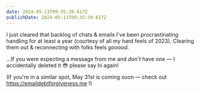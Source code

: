 ```yaml
---
date: 2024-05-13T09:35:39.617Z
publishDate: 2024-05-13T09:35:39.617Z
---
```


I just cleared that backlog of chats & emails I've been procrastinating handling for at least a year (courtesy of all my hard feels of 2023). Clearing them out & reconnecting with folks feels _gooood_.

…If you were expecting a message from me and _don't_ have one — I accidentally deleted it 😳 please say hi again!

(If you're in a similar spot, May 31st is coming soon — check out https://emaildebtforgiveness.me !)
